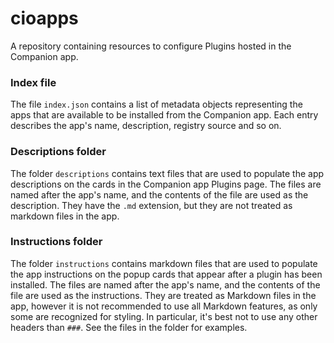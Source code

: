 # cioapps

A repository containing resources to configure Plugins hosted in the Companion app.

### Index file

The file `index.json` contains a list of metadata objects representing the apps that are available to be installed from the Companion app. Each entry describes the app's name, description, registry source and so on.

### Descriptions folder

The folder `descriptions` contains text files that are used to populate the app descriptions on the cards in the Companion app Plugins page. The files are named after the app's name, and the contents of the file are used as the description. They have the `.md` extension, but they are not treated as markdown files in the app.

### Instructions folder

The folder `instructions` contains markdown files that are used to populate the app instructions on the popup cards that appear after a plugin has been installed. The files are named after the app's name, and the contents of the file are used as the instructions. They are treated as Markdown files in the app, however it is not recommended to use all Markdown features, as only some are recognized for styling. In particular, it's best not to use any other headers than `###`. See the files in the folder for examples.

